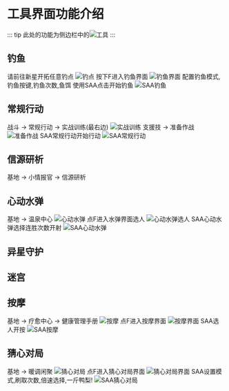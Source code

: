 # 工具界面功能介绍
::: tip
此处的功能为侧边栏中的![工具](/tools.png)
:::
## 钓鱼
请前往新星开拓任意钓点
![钓点](/fishingpoint.png)
按下F进入钓鱼界面
![钓鱼界面](/fishingstart.png)
配置钓鱼模式,钓鱼按键,钓鱼次数,鱼饵
使用SAA点击开始钓鱼
![SAA钓鱼](/saafishing.png)
## 常规行动
战斗 -> 常规行动 -> 实战训练(最右边) 
![实战训练](/normal1.png)
支援技 -> 准备作战
![准备作战](/normal2.png)
SAA常规行动开始行动
![SAA常规行动](/normal3.png)
## 信源研析
基地 -> 小情报官 ->  信源研析

## 心动水弹
基地 -> 温泉中心
![心动水弹](/water1.png)
点F进入水弹界面选人
![心动水弹选人](/water2.png)
SAA心动水弹选择连胜次数开射
![SAA心动水弹](/water3.png)
## 异星守护

## 迷宫

## 按摩
基地 -> 疗愈中心 -> 健康管理手册
![按摩](/massage1.png)
点F进入按摩界面
![按摩界面](/massage2.png)
SAA选人开按
![SAA按摩](/massage3.png)
## 猜心对局
基地 -> 暖调闲聚
![猜心对局](/suspect1.png)
点F进入猜心对局界面
![猜心对局界面](/suspect2.png)
SAA设置模式,刷取次数,倍速选择,一斤鸭梨!
![SAA猜心对局](/suspect3.png)